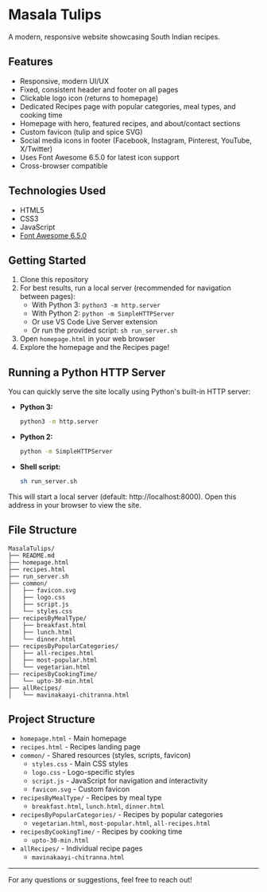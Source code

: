 # Masala Tulips

A modern, responsive website showcasing South Indian recipes.

## Features
- Responsive, modern UI/UX
- Fixed, consistent header and footer on all pages
- Clickable logo icon (returns to homepage)
- Dedicated Recipes page with popular categories, meal types, and cooking time
- Homepage with hero, featured recipes, and about/contact sections
- Custom favicon (tulip and spice SVG)
- Social media icons in footer (Facebook, Instagram, Pinterest, YouTube, X/Twitter)
- Uses Font Awesome 6.5.0 for latest icon support
- Cross-browser compatible

## Technologies Used
- HTML5
- CSS3
- JavaScript
- [Font Awesome 6.5.0](https://cdnjs.cloudflare.com/ajax/libs/font-awesome/6.5.0/css/all.min.css)

## Getting Started
1. Clone this repository
2. For best results, run a local server (recommended for navigation between pages):
   - With Python 3: `python3 -m http.server`
   - With Python 2: `python -m SimpleHTTPServer`
   - Or use VS Code Live Server extension
   - Or run the provided script: `sh run_server.sh`
3. Open `homepage.html` in your web browser
4. Explore the homepage and the Recipes page!

## Running a Python HTTP Server
You can quickly serve the site locally using Python's built-in HTTP server:

- **Python 3:**
  ```sh
  python3 -m http.server
  ```
- **Python 2:**
  ```sh
  python -m SimpleHTTPServer
  ```
- **Shell script:**
  ```sh
  sh run_server.sh
  ```

This will start a local server (default: http://localhost:8000). Open this address in your browser to view the site.

## File Structure
```text
MasalaTulips/
├── README.md
├── homepage.html
├── recipes.html
├── run_server.sh
├── common/
│   ├── favicon.svg
│   ├── logo.css
│   ├── script.js
│   └── styles.css
├── recipesByMealType/
│   ├── breakfast.html
│   ├── lunch.html
│   └── dinner.html
├── recipesByPopularCategories/
│   ├── all-recipes.html
│   ├── most-popular.html
│   └── vegetarian.html
├── recipesByCookingTime/
│   └── upto-30-min.html
├── allRecipes/
│   └── mavinakaayi-chitranna.html
```

## Project Structure
- `homepage.html` - Main homepage
- `recipes.html` - Recipes landing page
- `common/` - Shared resources (styles, scripts, favicon)
  - `styles.css` - Main CSS styles
  - `logo.css` - Logo-specific styles
  - `script.js` - JavaScript for navigation and interactivity
  - `favicon.svg` - Custom favicon
- `recipesByMealType/` - Recipes by meal type
  - `breakfast.html`, `lunch.html`, `dinner.html`
- `recipesByPopularCategories/` - Recipes by popular categories
  - `vegetarian.html`, `most-popular.html`, `all-recipes.html`
- `recipesByCookingTime/` - Recipes by cooking time
  - `upto-30-min.html`
- `allRecipes/` - Individual recipe pages
  - `mavinakaayi-chitranna.html`

---
For any questions or suggestions, feel free to reach out! 